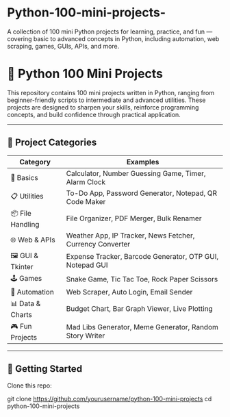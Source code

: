 # Python-100-mini-projects-
A collection of 100 mini Python projects for learning, practice, and fun — covering basic to advanced concepts in Python, including automation, web scraping, games, GUIs, APIs, and more.

# 🐍 Python 100 Mini Projects

This repository contains 100 mini projects written in Python, ranging from beginner-friendly scripts to intermediate and advanced utilities. These projects are designed to sharpen your skills, reinforce programming concepts, and build confidence through practical application.

---

## 🔧 Project Categories

| Category        | Examples                                                  |
|----------------|-----------------------------------------------------------|
| 🎲 Basics        | Calculator, Number Guessing Game, Timer, Alarm Clock      |
| 📋 Utilities     | To-Do App, Password Generator, Notepad, QR Code Maker     |
| 📦 File Handling | File Organizer, PDF Merger, Bulk Renamer                  |
| 🌐 Web & APIs    | Weather App, IP Tracker, News Fetcher, Currency Converter |
| 🖼️ GUI & Tkinter | Expense Tracker, Barcode Generator, OTP GUI, Notepad GUI  |
| 🕹️ Games         | Snake Game, Tic Tac Toe, Rock Paper Scissors              |
| 🤖 Automation    | Web Scraper, Auto Login, Email Sender                     |
| 📊 Data & Charts | Budget Chart, Bar Graph Viewer, Live Plotting             |
| 🎮 Fun Projects  | Mad Libs Generator, Meme Generator, Random Story Writer   |

---

## 🚀 Getting Started
 Clone this repo:

   git clone https://github.com/yourusername/python-100-mini-projects
   cd python-100-mini-projects

